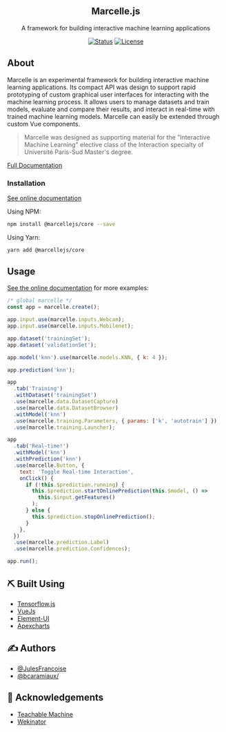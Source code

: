 <h2 align="center">Marcelle.js</h2>

<p align="center"> A framework for building interactive machine learning applications</p>
<div align="center">

  [![Status](https://img.shields.io/badge/status-active-success.svg)]()
  [![License](https://img.shields.io/badge/license-MIT-blue.svg)](/LICENSE)

</div>

## About

Marcelle is an experimental framework for building interactive machine learning applications. Its compact API was design to support rapid prototyping of custom graphical user interfaces for interacting with the machine learning process. It allows users to manage datasets and train models, evaluate and compare their results, and interact in real-time with trained machine learning models. Marcelle can easily be extended through custom Vue components.

> Marcelle was designed as supporting material for the "Interactive Machine Learning" elective class of the Interaction specialty of Université Paris-Sud Master's degree.

[Full Documentation](https://marcelle.netlify.com)

### Installation

[See online documentation](https://marcelle.netlify.com/installation.html)

Using NPM:
```bash
npm install @marcellejs/core --save
```

Using Yarn:
```bash
yarn add @marcellejs/core
```

## Usage

[See the online documentation](https://marcelle.netlify.com/installation.html) for more examples:

```js
/* global marcelle */
const app = marcelle.create();

app.input.use(marcelle.inputs.Webcam);
app.input.use(marcelle.inputs.Mobilenet);

app.dataset('trainingSet');
app.dataset('validationSet');

app.model('knn').use(marcelle.models.KNN, { k: 4 });

app.prediction('knn');

app
  .tab('Training')
  .withDataset('trainingSet')
  .use(marcelle.data.DatasetCapture)
  .use(marcelle.data.DatasetBrowser)
  .withModel('knn')
  .use(marcelle.training.Parameters, { params: ['k', 'autotrain'] })
  .use(marcelle.training.Launcher);

app
  .tab('Real-time!')
  .withModel('knn')
  .withPrediction('knn')
  .use(marcelle.Button, {
    text: 'Toggle Real-time Interaction',
    onClick() {
      if (!this.$prediction.running) {
        this.$prediction.startOnlinePrediction(this.$model, () =>
          this.$input.getFeatures()
        );
      } else {
        this.$prediction.stopOnlinePrediction();
      }
    },
  })
  .use(marcelle.prediction.Label)
  .use(marcelle.prediction.Confidences);

app.run();
```

## ⛏️ Built Using
- [Tensorflow.js](https://js.tensorflow.org/)
- [VueJs](https://vuejs.org/)
- [Element-UI](https://element.eleme.io/#/en-US)
- [Apexcharts](Apexcharts)

## ✍️ Authors
- [@JulesFrancoise](https://github.com/JulesFrancoise)
- [@bcaramiaux/](https://github.com/bcaramiaux/)

## 🎉 Acknowledgements
- [Teachable Machine](https://teachablemachine.withgoogle.com/)
- [Wekinator](http://www.wekinator.org/)
